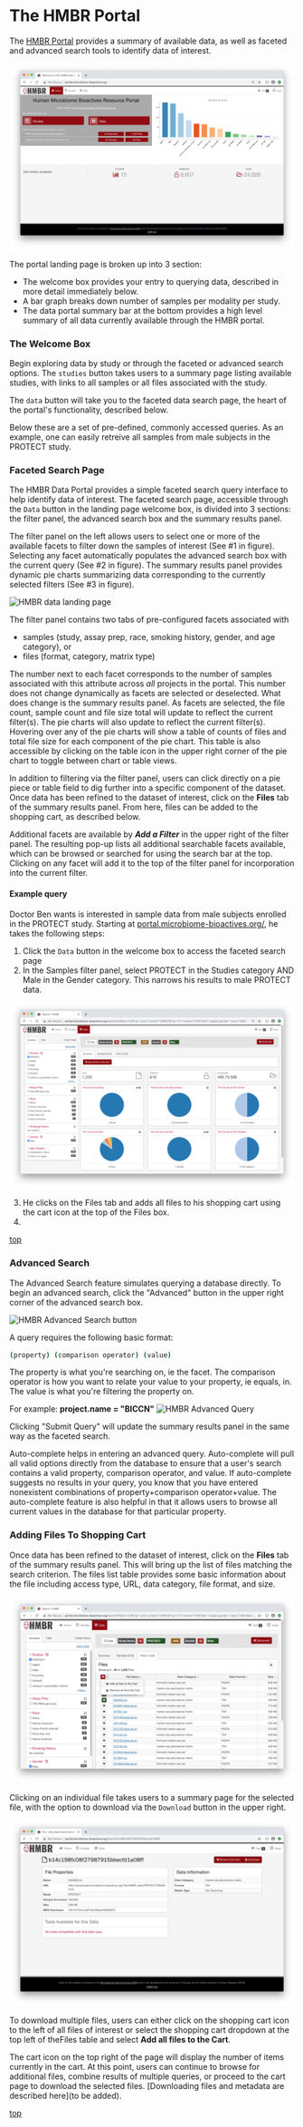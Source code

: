 <a name="top"></a>

# The HMBR Portal

The [HMBR Portal](https://portal.microbiome-bioactives.org/) provides a summary of available data, as well as faceted and advanced search tools to identify data of interest. 

![HMBR portal home page](images/hmbr_data_portal/hmbr-main-landing-page.png)

The portal landing page is broken up into 3 section:
 * The welcome box provides your entry to querying data, described in more detail immediately below.
 * A bar graph breaks down number of samples per modality per study.
 * The data portal summary bar at the bottom provides a high level summary of all data currently available through the HMBR portal.
 
### The Welcome Box

Begin exploring data by study or through the faceted or advanced search options. The `studies` button takes users to a summary page listing available studies, with links to all samples or all files associated with the study.

The `data` button will take you to the faceted data search page, the heart of the portal's functionality, described below.

Below these are a set of pre-defined, commonly accessed queries. As an example, one can easily retreive all samples from male subjects in the PROTECT study.


### Faceted Search Page

The HMBR Data Portal provides a simple faceted search query interface to help identify data of interest. The faceted search page, accessible through the `Data` button in the landing page welcome box, is divided into 3 sections: the filter panel, the advanced search box and the summary results panel. 

The filter panel on the left allows users to select one or more of the available facets to filter down the samples of interest (See #1 in figure). Selecting any facet automatically populates the advanced search box with the current query (See #2 in figure). The summary results panel provides dynamic pie charts summarizing data corresponding to the currently selected filters (See #3 in figure).

![HMBR data landing page](images/hmbr_data_portal/hmbr-data-landing-page.png)

The filter panel contains two tabs of pre-configured facets associated with 
* samples (study, assay prep, race, smoking history, gender, and age category), or 
* files (format, category, matrix type) 

The number next to each facet corresponds to the number of samples associated with this attribute across *all* projects in the portal. This number does not change dynamically as facets are selected or deselected. What does change is the summary results panel. As facets are selected, the file count, sample count and file size total will update to reflect the current filter(s). The pie charts will also update to reflect the current filter(s). Hovering over any of the pie charts will show a table of counts of files and total file size for each component of the pie chart. This table is also accessible by clicking on the table icon in the upper right corner of the pie chart to toggle between chart or table views.  

In addition to filtering via the filter panel, users can click directly on a pie piece or table field to dig further into a specific component of the dataset. Once data has been refined to the dataset of interest, click on the **Files** tab of the summary results panel. From here, files can be added to the shopping cart, as described below. 

Additional facets are available by ***Add a Filter*** in the upper right of the filter panel. The resulting pop-up lists all additional searchable facets available, which can be browsed or searched for using the search bar at the top. Clicking on any facet will add it to the top of the filter panel for incorporation into the current filter.

#### Example query
Doctor Ben wants is interested in sample data from male subjects enrolled in the PROTECT study. Starting at [portal.microbiome-bioactives.org/](https://portal.microbiome-bioactives.org/), he takes the following steps:
1) Click the `Data` button in the welcome box to access the faceted search page
2) In the Samples filter panel, select PROTECT in the Studies category AND Male in the Gender category. This narrows his results to male PROTECT data.

![HMBR select some data](images/hmbr_data_portal/hmbr-data-select-study.png)

3) He clicks on the Files tab and adds all files to his shopping cart using the cart icon at the top of the Files box. 
4) 


[top](#top)

### Advanced Search 

The Advanced Search feature simulates querying a database directly. To begin an advanced search, click the "Advanced" button in the upper right corner of the advanced search box. 

![HMBR Advanced Search button](images/hmbr_data_portal/advanced-search.png)

A query requires the following basic format:

```bash
(property) (comparison operator) (value)
```

The property is what you're searching on, ie the facet. The comparison operator is how you want to relate your value to your property, ie equals, in. The value is what you're filtering the property on.

For example:
**project.name = "BICCN"** 
![HMBR Advanced Query](images/hmbr_data_portal/advanced-query.png)


Clicking "Submit Query" will update the summary results panel in the same way as the faceted search. 

Auto-complete helps in entering an advanced query. Auto-complete will pull all valid options directly from the database to ensure that a user's search contains a valid property, comparison operator, and value. If auto-complete suggests no results in your query, you know that you have entered nonexistent combinations of property+comparison operator+value. The auto-complete feature is also helpful in that it allows users to browse all current values in the database for that particular property.

### Adding Files To Shopping Cart <a name="add-to-shopping-cart"></a>
Once data has been refined to the dataset of interest, click on the **Files** tab of the summary results panel. This will bring up the list of files matching the search criterion. The files list table provides some basic information about the file including access type, URL, data category, file format, and size.

![Add files to shopping cart](images/hmbr_data_portal/hmbr-add-to-shopping-cart.png)

Clicking on an individual file takes users to a summary page for the selected file, with the option to download via the `Download` button in the upper right. 

![Indivdual file information](images/hmbr_data_portal/hmbr-file-list-item-details.png)

To download multiple files, users can either click on the shopping cart icon to the left of all files of interest or select the shopping cart dropdown at the top left of theFiles table and select **Add all files to the Cart**.  

The cart icon on the top right of the page will display the number of items currently in the cart. At this point, users can continue to browse for additional files, combine results of multiple queries, or proceed to the cart page to download the selected files. [Downloading files and metadata are described here](to be added).

[top](#top)